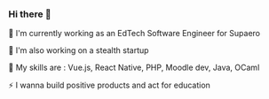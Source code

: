 ### Hi there 👋

🔭 I'm currently working as an EdTech Software Engineer for Supaero

🥷 I'm also working on a stealth startup

🌱 My skills are : Vue.js, React Native, PHP, Moodle dev, Java, OCaml

⚡ I wanna build positive products and act for education
